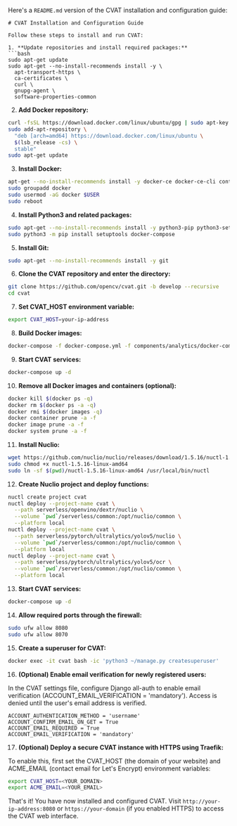 Here's a `README.md` version of the CVAT installation and configuration guide:

```
# CVAT Installation and Configuration Guide

Follow these steps to install and run CVAT:

1. **Update repositories and install required packages:**
```bash
sudo apt-get update
sudo apt-get --no-install-recommends install -y \
  apt-transport-https \
  ca-certificates \
  curl \
  gnupg-agent \
  software-properties-common
```

2. **Add Docker repository:**
```bash
curl -fsSL https://download.docker.com/linux/ubuntu/gpg | sudo apt-key add -
sudo add-apt-repository \
  "deb [arch=amd64] https://download.docker.com/linux/ubuntu \
  $(lsb_release -cs) \
  stable"
sudo apt-get update
```

3. **Install Docker:**
```bash
apt-get --no-install-recommends install -y docker-ce docker-ce-cli containerd.io
sudo groupadd docker
sudo usermod -aG docker $USER
sudo reboot
```

4. **Install Python3 and related packages:**
```bash
sudo apt-get --no-install-recommends install -y python3-pip python3-setuptools
sudo python3 -m pip install setuptools docker-compose
```

5. **Install Git:**
```bash
sudo apt-get --no-install-recommends install -y git
```

6. **Clone the CVAT repository and enter the directory:**
```bash
git clone https://github.com/opencv/cvat.git -b develop --recursive
cd cvat
```

7. **Set CVAT_HOST environment variable:**
```bash
export CVAT_HOST=your-ip-address
```

8. **Build Docker images:**
```bash
docker-compose -f docker-compose.yml -f components/analytics/docker-compose.analytics.yml -f components/serverless/docker-compose.serverless.yml -f docker-compose.override.yml build
```

9. **Start CVAT services:**
```bash
docker-compose up -d
```

10. **Remove all Docker images and containers (optional):**
```bash
docker kill $(docker ps -q)
docker rm $(docker ps -a -q)
docker rmi $(docker images -q)
docker container prune -a -f
docker image prune -a -f
docker system prune -a -f
```

11. **Install Nuclio:**
```bash
wget https://github.com/nuclio/nuclio/releases/download/1.5.16/nuctl-1.5.16-linux-amd64
sudo chmod +x nuctl-1.5.16-linux-amd64
sudo ln -sf $(pwd)/nuctl-1.5.16-linux-amd64 /usr/local/bin/nuctl
```

12. **Create Nuclio project and deploy functions:**
```bash
nuctl create project cvat
nuctl deploy --project-name cvat \
  --path serverless/openvino/dextr/nuclio \
  --volume `pwd`/serverless/common:/opt/nuclio/common \
  --platform local
nuctl deploy --project-name cvat \
  --path serverless/pytorch/ultralytics/yolov5/nuclio \
  --volume `pwd`/serverless/common:/opt/nuclio/common \
  --platform local
nuctl deploy --project-name cvat \
  --path serverless/pytorch/ultralytics/yolov5/ocr \
  --volume `pwd`/serverless/common:/opt/nuclio/common \
  --platform local
```
13. **Start CVAT services:**
```bash
docker-compose up -d
```

14. **Allow required ports through the firewall:**
```bash
sudo ufw allow 8080
sudo ufw allow 8070
```

15. **Create a superuser for CVAT:**
```bash
docker exec -it cvat bash -ic 'python3 ~/manage.py createsuperuser'
```

16. **(Optional) Enable email verification for newly registered users:**

In the CVAT settings file, configure Django all-auth to enable email verification (ACCOUNT_EMAIL_VERIFICATION = 'mandatory'). Access is denied until the user's email address is verified.
```
ACCOUNT_AUTHENTICATION_METHOD = 'username'
ACCOUNT_CONFIRM_EMAIL_ON_GET = True
ACCOUNT_EMAIL_REQUIRED = True
ACCOUNT_EMAIL_VERIFICATION = 'mandatory'
```

17. **(Optional) Deploy a secure CVAT instance with HTTPS using Traefik:**

To enable this, first set the CVAT_HOST (the domain of your website) and ACME_EMAIL (contact email for Let's Encrypt) environment variables:
```bash
export CVAT_HOST=<YOUR_DOMAIN>
export ACME_EMAIL=<YOUR_EMAIL>
```

That's it! You have now installed and configured CVAT. Visit `http://your-ip-address:8080` or `https://your-domain` (if you enabled HTTPS) to access the CVAT web interface.
```
